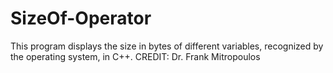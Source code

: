 # SizeOf-Operator
This program displays the size in bytes of different variables, recognized by the operating system, in C++.
CREDIT: Dr. Frank Mitropoulos
